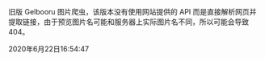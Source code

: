 旧版 Gelbooru 图片爬虫，该版本没有使用网站提供的 API 而是直接解析网页并提取链接，由于预览图片名可能和服务器上实际图片名不同，所以可能会导致 404。

2020年6月22日16:54:47